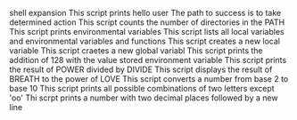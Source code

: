 shell expansion
This script prints hello user
The path to success is to take determined action
This script counts the number of directories in the PATH
This script prints environmental variables
This script lists all local variables and environmental variables and functions
This script creates a new local variable
This script craetes a new global variabl
This script prints the addition of 128 with the value stored environment variable
This script prints the result of POWER divided by DIVIDE
This script displays the result of BREATH to the power of LOVE
This script converts a number from base 2 to base 10
This script prints all possible combinations of two letters except 'oo'
Thi scrpt prints a number with two decimal places followed by a new line 
